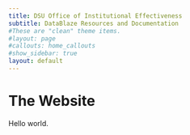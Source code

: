 ```yaml
---
title: DSU Office of Institutional Effectiveness
subtitle: DataBlaze Resources and Documentation
#These are "clean" theme items.
#layout: page
#callouts: home_callouts
#show_sidebar: true
layout: default
---
```


# The Website

Hello world.
